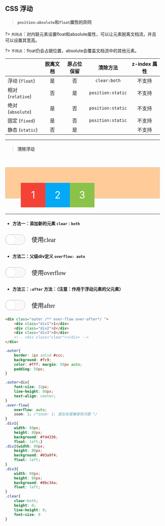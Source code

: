 ## CSS 浮动

> #### `position:absolute`和`float`属性的异同

?>  `共同点`：对内联元素设置float和absolute属性，可以让元素脱离文档流，并且可以设置其宽高。

?>  `不同点`：float仍会占据位置，absolute会覆盖文档流中的其他元素。


|                   | 脱离文档 | 原占位保留 |     清除方法      | z-index 属性 |
| :---------------- | :------: | :--------: | :---------------: | :----------: |
| 浮动 (`float`)    |    是    |     否     |   `clear:both`    |    不支持    |
| 相对 (`relative`) |    否    |     是     | `position:static` |    不支持    |
| 绝对 (`absolute`) |    是    |     否     | `position:static` |    不支持    |
| 固定 (`fixed`)    |    是    |     否     | `position:static` |    不支持    |
| 静态 (`static`)   |    否    |     是     |                   |    不支持    |

---

> #### 清除浮动

<div class="outer">
    <div class="div1">1</div>
    <div class="div2">2</div>
    <div class="div3">3</div>
    <div class="clear none"></div>
</div>

---

- #### 方法一：添加新的元素 `clear：both`

<div class="switch-box" >
    <div class="switch">
        <input type="checkbox" checked id="clear" style="display: none" />
        <label for="clear">
            <div></div>
        </label>
    </div>
    <span>使用clear</span>
</div>

- #### 方法二：父级div定义 `overflow: auto`

<div class="switch-box" >
    <div class="switch">
        <input type="checkbox" checked id="overflow" style="display: none" />
        <label for="overflow">
            <div></div>
        </label>
    </div>
    <span>使用overflow</span>
</div>

- #### 方法三：`:after` 方法：（注意：作用于浮动元素的父元素）

<div class="switch-box" >
    <div class="switch">
        <input type="checkbox" checked id="after" style="display: none" />
        <label for="after">
            <div></div>
        </label>
    </div>
    <span>使用after</span>
</div>

```html
<div class="outer /** over-flow over-after*/ ">
    <div class="div1">1</div>
    <div class="div2">2</div>
    <div class="div3">3</div>
    <!-- <div class="clear"></div> -->
</div>
```



```css
.outer{
    border: 1px solid #ccc;
    background: #fc9;
    color: #fff; margin: 50px auto;
    padding: 50px;
}

.outer>div{
    font-size: 32px;
    line-height: 80px;
    text-align: center;
}
.over-flow{
    overflow: auto;
    zoom: 1; /*zoom: 1; 是在处理兼容性问题 */
}
.div1{
    width: 80px;
    height: 80px;
    background: #f44336;
    float: left;}
.div2{width: 80px;
    height: 80px;
    background: #03a9f4;
    float: left;
}
.div3{
    width: 80px;
    height: 80px;
    background: #8bc34a;
    float: left;
}
.clear{
    clear:both;
    height: 0;
    line-height: 0;
    font-size: 0
}
```

<script>
const btn1 =  document.querySelector("#clear");
btn1.addEventListener("click", e => {
    // $(".switch-box input:not(#clear)").prop("checked", true);
    $(".clear").toggleClass("none");
});
const btn2 =  document.querySelector("#overflow");
btn2.addEventListener("click", e => {
    $(".outer").toggleClass("over-flow");
});
const btn3 =  document.querySelector("#after");
btn3.addEventListener("click", e => {
    $(".outer").toggleClass("over-after");
});
</script>


<style>
.outer{
    border: 1px solid #ccc;
    background: #fc9;
    color: #fff; margin: 50px auto;
    padding: 50px;
}
.over-after:after {
    clear:both;
    content:'';
    display:block;
    width: 0;
    height: 0;
    visibility:hidden;
}
.outer>div{
    font-size: 32px;
    line-height: 80px;
    text-align: center;
}
.over-flow{
    overflow: auto;
     zoom: 1; /*zoom: 1; 是在处理兼容性问题 */
}
.div1{
    width: 80px;
    height: 80px;
    background: #f44336;
    float: left;}
.div2{width: 80px;
    height: 80px;
    background: #03a9f4;
    float: left;
}
.div3{
    width: 80px;
    height: 80px;
    background: #8bc34a;
    float: left;
}
.clear{
    clear:both;
    height: 0;
    line-height: 0;
    font-size: 0
}
.none{display:none}

/* 按钮开始 */

.switch-box{
    display:flex;
    align-items:center;
}
.switch-box>span{
    font-size:20px;
    font-family: 'Comic Sans MS', cursive;
    margin-left:10px;
    padding: 10px;
}
.switch>label {
  display: flex;
  border-radius: 99px;
  height: 32px;
  width: 64px;
  background-color: #e74c3c;
  border: 1px solid #e74c3c;
  justify-content: flex-end;
}

.switch>input[type=checkbox]:checked+label {
  background-color: #f9f9f9;
  border: 1px solid #c5c5c5;
  justify-content: flex-start;
}

.switch>label>div {
  border-radius: 9999px;
  width: 32px;
  background-color: #FFF;
  border: 1px solid rgba(0, 0, 0, .3);
}

.switch>input[type=checkbox]:checked+label>div {
  border: 1px solid rgba(156, 156, 156, 0.3);
}
/* 按钮结束 */
</style>